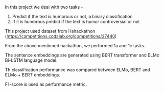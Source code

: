 In this project we deal with two tasks -
1. Predict if the text is humorous or not, a binary classification
2. If it is humorous predict if the text is humor controversial or not

This project used dataset from Hahackathon (https://competitions.codalab.org/competitions/27446)

From the above mentioned hackathon, we performed 1a and 1c tasks.

The sentence embeddings are generated using BERT transformer and ELMo Bi-LSTM language model.

Th classification performance was compared between ELMo, BERT and ELMo + BERT embeddings.

F1-score is used as performance metric.

